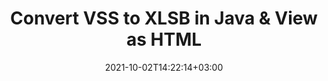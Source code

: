 ---
############################# Static ############################
layout: "autogen"
date: 2021-10-02T14:22:14+03:00
draft: false
path: "total/java/conversion/vss-to-xlsb/"

############################# Head ############################
head_title: "Convert VSS to XLSB in Java - Sample Java Code"
head_description: "Java document conversion library to convert VSS to XLSB and 100+ other file formats in Java & J2SE applications. View the Converted XLSB document as HTML viewer."

############################# Header ############################
title: "Convert VSS to XLSB in Java & View as HTML"
description: "Programmatically convert VSS to XLSB in Java & J2SE platforms using flexible document manipulation options to customize the resultant document. Convert the complete document or some specific pages based on page numbers or selective page ranges using Java document conversion library."

############################# SubMenu ############################
submenu:
    enable: false

############################# Content ############################
content:
    enable: true
    block:
    - title_left: "VSS to XLSB Conversion in Java"
      content_left: |
          Perform VSS to XLSB file conversion in three simple steps using Java. View the converted document as HTML without any external software dependency.

          -   Create a new instance of **Converter** class and load the VSS file
          -   Set **ConvertOptions** for the XLSB document type
          -   Call **Convert** method of **Converter** class instance for conversion to XLSB
          -   Set options for HTML viewer
          -   Create **Viewer** object to view converted XLSB as HTML
          
      title_right: "Convert Remotely Located Documents"
      content_right: |
          You require `GroupDocs.Conversion` & `GroupDocs.Viewer` namespaces to convert between a wide range of popular document types such as PDF, Microsoft Word, Excel, PowerPoint, Project, Outlook, HTML, diagrams and image file formats. Explore other [Java APIs for Office documents](https://products.conholdate.com/total/java/) as offered by Conholdate.Total.
          
          Get the respective assembly files from the [downloads](https://downloads.conholdate.com/total/java) or fetch the whole package from [Maven](https://repository.conholdate.com/webapp/#/artifacts/browse/tree/General/repo) to add 'Conholdate.Total` directly in your workspace.
          
      code: |
          ```cs {linenos=false}
          // Convert VSS to XLSB using GroupDocs.Conversion API
          // Load the source VSS file to be converted
          Converter converter = new Converter("input.vss");

          // Get the convert options ready for the target XLSB format
          ConvertOptions convertOptions = new FileType().fromExtension("xlsb").getConvertOptions();

          // Convert to XLSB format
          converter.convert("output.xlsb", convertOptions);

          // Create Viewer object to view the converted XLSB as HTML
          try (Viewer viewer = new Viewer("output.xlsb"))
          {
              // Set options for HTML viewer
              HtmlViewOptions viewOptions = HtmlViewOptions.forEmbeddedResources("output{0}.html");

              // View converted XLSB as HTML
              viewer.view(viewOptions);
          }
          ```
    - title_left: "Convert Password Protected VSS to XLSB"
      content_left: |
          Accurately load and convert documents that are protected with a password within your Java based applications. The file format conversion API also supports rendering remote documents from different sources including S3, Blob, FTP, Stream, URL or a local disk.

          -   Create new instance of **Converter** class and pass source document path
          -   Instantiate the proper **ConvertOptions** class e.g. (**PdfConvertOptions**, **WordProcessingConvertOptions**, **SpreadsheetConvertOptions** etc.)
          -   Call **convert** method of **Converter** class instance and pass filename for the converted document
        
      title_right: "Source Document Information Extraction"
      content_right: |
          The documents information extraction feature not only allows getting the basic information about the source document file but it also supports extracting some valuable file-format specific information such as project start and end dates of a Microsoft Project file, any printing restrictions on a PDF document, list of folders enclosed in an Outlook data file etc. 

          Convert popular document file formats on different operating systems such as Windows, Linux or macOS while using development environments such as NetBeans, IntelliJ IDEA and Eclipse.
          
      code: |
          ```cs {linenos=false}
          // Load and convert password protected documents
          WordProcessingLoadOptions loadOptions = new WordProcessingLoadOptions();
          loadOptions.setPassword("12345");

          // Create an instance of Converter class and pass source document path and the load options delegate as a constructor parameters
          Converter converter = new Converter("input.vss", loadOptions);

          // Instantiate PdfConvertOptions class
          PdfConvertOptions options = new PdfConvertOptions();

          // Call convert method of Converter class instance and pass filename for the converted document and the instance of ConvertOptions from the previous step
          converter.convert("output.xlsb, options);
          ```
############################# About Formats ############################
about_formats:
    enable: false
############################# More Formats ############################
more_formats:
    enable: true
    auto: false
    other_out_formats: PDF DOCX DOT DOTX DOTM TXT RTF HTML MHTML XLS XLSX XLSM XLT XLTX XLTM DIF PPT PPTX PPS PPSX POT POTX POTM ODT OTT EMZ WMZ SVGZ TEX DCM WMF BMP PNG GIF JPEG TIFF
############################# Back to top ###############################
back_to_top:
  enable: true
---